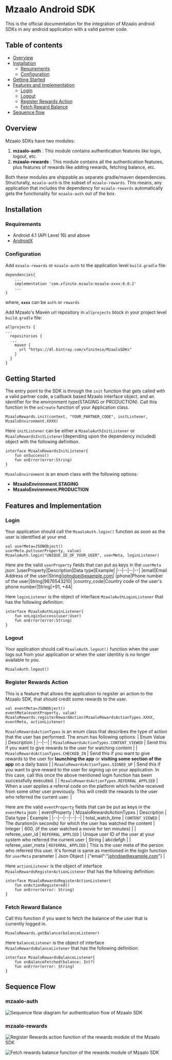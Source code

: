 
# Mzaalo Android SDK
This is the official documentation for the integration of Mzaalo android SDKs in any android application with a valid partner code.

## Table of contents

 - [Overview](#overview)
 - [Installation](#installation)
	 - [Requirements](#requirements)
	 - [Configuration](#configuration)
- [Getting Started](#getting-started)
- [Features and Implementation](#features-and-implementation)
	- [Login](#login)
	- [Logout](#logout)
	- [Register Rewards Action](#register-rewards-action)
	- [Fetch Reward Balance](#fetch-reward-balance)
- [Sequence flow](#sequence-flow)

## Overview
Mzaalo SDKs have two modules:

 1. **mzaalo-auth** : This module contains authentication features like login, logout, etc.
 2. **mzaalo-rewards** : This module contains all the authentication features, plus features of rewards like adding rewards, fetching balance, etc.

Both these modules are shippable as separate gradle/maven dependencies.
Structurally, `mzaalo-auth` is the subset of `mzaalo-rewards`. This means, any application that includes the dependency for `mzaalo-rewards` automatically gets the functionality for `mzaalo-auth` out of the box.

    
## Installation

### Requirements

 - Android 4.1 (API Level 16) and above
 - [AndroidX](https://developer.android.com/jetpack/androidx/)

### Configuration
Add `mzaalo-rewards` or `mzaalo-auth` to the application level `build.gradle` file:

    dependencies{
	    ...
	    implementation 'com.xfinite.mzaalo:mzaalo-xxxx:0.0.2'
	    ...
    }

where, **`xxxx`** can be `auth` or `rewards`

Add Mzaalo's Maven url repository in `allprojects` block in your project level `build.gradle` file:

    allprojects {
    ...
      repositories {
      ...
        maven {
          url "https://dl.bintray.com/xfiniteio/MzaaloSDKs"
        }
      }
    }



## Getting Started

The entry point to the SDK is through the `init` function that gets called with a valid partner code, a callback based Mzaalo interface object, and an identifier for the environment type(STAGING or PRODUCTION). Call this function in the `onCreate` function of your Application class.

    MzaaloRewards.init(context, "YOUR_PARTNER_CODE", initListener, MzaaloEnvironment.XXXX)

Here `initListener` can be either a `MzaaloAuthInitListener` or `MzaaloRewardsInitListener`(depending upon the dependency included) object with the following definition.

    interface MzaaloRewardsInitListener{
	    fun onSuccess()
	    fun onError(error:String)
    }



`MzaaloEnvironment` is an enum class with the following options:

 - **MzaaloEnvironment.STAGING**
 - **MzaaloEnvironment.PRODUCTION**


## Features and Implementation
### Login
Your application should call the `MzaaloAuth.login()` function as soon as the user is identified at your end.

	

    val userMeta=JSONObject()
    userMeta.put(userProperty, value)
    MzaaloAuth.login("UNIQUE_ID_OF_YOUR_USER", userMeta, loginListener)

Here are the valid `userProperty` fields that can put as keys in the `userMeta` json:
|userProperty|Description|Data type|Example|
|--|--|--|--|
|email|Email Address of the user|String|johndoe@example.com|
|phone|Phone number of the user|String|9876543210|
|country_code|Country code of the user's phone number|String|+91, +44|


Here `loginListener` is the object of interface `MzaaloAuthLoginListener` that has the following definition:

    interface MzaaloAuthLoginListener{
	    fun onLoginSuccess(user:User)
	    fun onError(error:String)
    }



### Logout
Your application should call `MzaaloAuth.logout()` function when the user logs out from your application or when the user identitiy is no longer available to you.

    MzaaloAuth.logout()


### Register Rewards Action
This is a feature that allows the application to register an action to the Mzaalo SDK, that should credit some rewards to the user.

    val eventMeta=JSONObject()
    eventMeta(eventProperty, value)
    MzaaloRewards.registerRewardAction(MzaaloRewardsActionTypes.XXXX, eventMeta, actionListener)


`MzaaloRewardsActionTypes` is an enum class that describes the type of action that the user has performed. The enum has following options:
| Enum Value | Description |
|--|--|
| `MzaaloRewardsActionTypes.CONTENT_VIEWED` | Send this if you want to give rewards to the user for watching content |
| `MzaaloRewardsActionTypes.CHECKED_IN` | Send this if you want to give rewards to the user for **launching the app** or **visiting some section of the app** on a daily basis |
| `MzaaloRewardsActionTypes.SIGNED_UP` | Send this if you want to give reward to the user for signing up on your application. In this case, call this once the above mentioned login function has been successfully executed. |
| `MzaaloRewardsActionTypes.REFERRAL_APPLIED` | When a user applies a referral code on the platform which he/she received from some other user previously. This will credit the rewards to the user who referred the current user. |



Here are the valid `eventProperty` fields that can be put as keys in the `eventMeta` json:
| eventProperty | MzaaloRewardsActionTypes | Description | Data type | Example |
|--|--|--|--|--|
| total_watch_time | `CONTENT_VIEWED` | The duration(in seconds) for which the user has watched the content | Integer | 600, (if the user watched a movie for ten minutes) |
| referee_user_id | `REFERRAL_APPLIED` | Unique user ID of the user at your system who referred the current user | String | abcdefgh |
| referee_user_meta | `REFERRAL_APPLIED` | This is the user meta of the person who referred this user. It's format is same as mentioned in the login function for `userMeta` parameter | Json Object | {"email":"johndoe@example.com"} |


Here `actionListener` is the object of interface `MzaaloRewardsRegisterActionListener` that has the following definition:

    interface MzaaloRewardsRegisterActionListener{
	    fun onActionRegistered()
	    fun onError(error: String)
    }


### Fetch Reward Balance
Call this function if you want to fetch the balance of the user that is currently logged in.

    MzaaloRewards.getBalance(balanceListener)


Here `balanceListener` is the object of interface `MzaaloRewardsBalanceListener` that has the following definition:

    interface MzaaloRewardsBalanceListener{
	    fun onBalanceFetched(balance: Int?)
	    fun onError(error: String)
    }


## Sequence Flow
### mzaalo-auth
![Sequence flow diagram for authentication flow of Mzaalo SDK](https://xfinitesite.blob.core.windows.net/flow-diagrams/mzaalo-auth.png)


### mzaalo-rewards
![Register Rewards action function of the rewards module of the Mzaalo SDK](https://xfinitesite.blob.core.windows.net/flow-diagrams/mzaalo-rewards-rra.png)

![Fetch rewards balance function of the rewards module of Mzaalo SDK](https://xfinitesite.blob.core.windows.net/flow-diagrams/mzaalo-rewards-frb.png)
